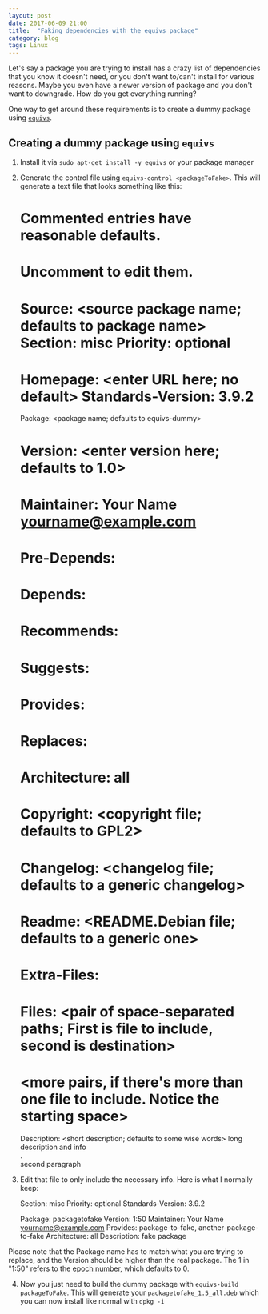 ```yaml
---
layout: post
date: 2017-06-09 21:00
title:  "Faking dependencies with the equivs package"
category: blog
tags: Linux
---
```

Let's say a package you are trying to install has a crazy list of dependencies that you know it doesn't need, or you don't want to/can't install for various reasons. Maybe you even have a newer version of package and you don't want to downgrade. How do you get everything running?

One way to get around these requirements is to create a dummy package using [`equivs`](https://packages.ubuntu.com/trusty/equivs). 

Creating a dummy package using `equivs`
---------------------------------------

 1. Install it via `sudo apt-get install -y equivs` or your package manager
 2. Generate the control file using `equivs-control <packageToFake>`. This will generate a text file that looks something like this:

    # Commented entries have reasonable defaults.
    # Uncomment to edit them.
    # Source: <source package name; defaults to package name> Section: misc Priority: optional
    # Homepage: <enter URL here; no default> Standards-Version: 3.9.2
    
    Package: <package name; defaults to equivs-dummy>
    # Version: <enter version here; defaults to 1.0>
    # Maintainer: Your Name <yourname@example.com>
    # Pre-Depends: <comma-separated list of packages>
    # Depends: <comma-separated list of packages>
    # Recommends: <comma-separated list of packages>
    # Suggests: <comma-separated list of packages>
    # Provides: <comma-separated list of packages>
    # Replaces: <comma-separated list of packages>
    # Architecture: all
    # Copyright: <copyright file; defaults to GPL2>
    # Changelog: <changelog file; defaults to a generic changelog>
    # Readme: <README.Debian file; defaults to a generic one>
    # Extra-Files: <comma-separated list of additional files for the doc directory>
    # Files: <pair of space-separated paths; First is file to include, second is destination>
    #  <more pairs, if there's more than one file to include. Notice the starting space> 
    Description: <short description; defaults to some wise words>
      long description and info  
      .  
      second paragraph

3. Edit that file to only include the necessary info. Here is what I normally keep:

    Section: misc
    Priority: optional
    Standards-Version: 3.9.2
    
    Package: packagetofake
    Version: 1:50
    Maintainer: Your Name <yourname@example.com>
    Provides: package-to-fake, another-package-to-fake
    Architecture: all
    Description: fake package

Please note that the Package name has to match what you are trying to replace, and the Version should be higher than the real package. The 1 in "1:50" refers to the [epoch number](http://www.fifi.org/doc/debian-policy/policy.html/ch-versions.html), which defaults to 0. 

4. Now you just need to build the dummy package with `equivs-build packageToFake`. This will generate your `packagetofake_1.5_all.deb` which you can now install like normal with `dpkg -i`